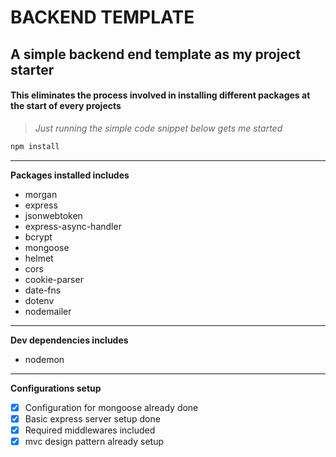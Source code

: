 # BACKEND TEMPLATE
## A simple backend end template as my project starter
#### This eliminates the process involved in installing different packages at the start of every projects

>_Just running the simple code snippet below gets me started_
```javascript
npm install
```
___
**Packages installed includes**
- morgan
- express
- jsonwebtoken
- express-async-handler
- bcrypt
- mongoose
- helmet
- cors
- cookie-parser
- date-fns
- dotenv
- nodemailer
---
**Dev dependencies includes**
- nodemon
___
**Configurations setup**
* [x] Configuration for mongoose already done
* [x] Basic express server setup done
* [x] Required middlewares included
* [x] mvc design pattern already setup

